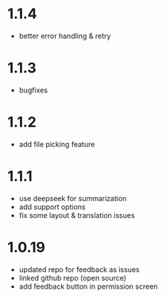 # 1.1.4
- better error handling & retry

# 1.1.3
- bugfixes

# 1.1.2
- add file picking feature

# 1.1.1
- use deepseek for summarization
- add support options
- fix some layout & translation issues

# 1.0.19
- updated repo for feedback as issues
- linked github repo (open source)
- add feedback button in permission screen